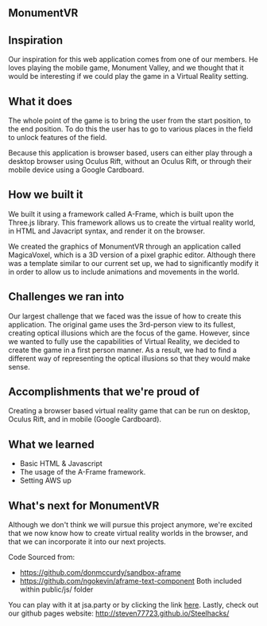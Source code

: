 ## MonumentVR

## Inspiration
Our inspiration for this web application comes from one of our members. He loves playing the mobile game, Monument Valley, and we thought that it would be interesting if we could play the game in a Virtual Reality setting.

## What it does
The whole point of the game is to bring the user from the start position, to the end position. To do this the user has to go to various places in the field to unlock features of the field.

Because this application is browser based, users can either play through a desktop browser using Oculus Rift, without an Oculus Rift, or through their mobile device using a Google Cardboard.

## How we built it
We built it using a framework called A-Frame, which is built upon the Three.js library. This framework allows us to create the virtual reality world, in HTML and Javacript syntax, and render it on the browser. 

We created the graphics of MonumentVR through an application called MagicaVoxel, which is a 3D version of a pixel graphic editor. Although there was a template similar to our current set up, we had to significantly modify it in order to allow us to include animations and movements in the world.

## Challenges we ran into
Our largest challenge that we faced was the issue of how to create this application. The original game uses the 3rd-person view to its fullest, creating optical illusions which are the focus of the game. However, since we wanted to fully use the capabilities of Virtual Reality, we decided to create the game in a first person manner. As a result, we had to find a different way of representing the optical illusions so that they would make sense.

## Accomplishments that we're proud of
Creating a browser based virtual reality game that can be run on desktop, Oculus Rift, and in mobile (Google Cardboard). 

## What we learned
- Basic HTML & Javascript
- The usage of the A-Frame framework.
- Setting AWS up

## What's next for MonumentVR
Although we don't think we will pursue this project anymore, we're excited that we now know how to create virtual reality worlds in the browser, and that we can incorporate it into our next projects.

Code Sourced from: 
- https://github.com/donmccurdy/sandbox-aframe
- https://github.com/ngokevin/aframe-text-component
Both included within public/js/ folder

You can play with it at jsa.party or by clicking the link [here](http://jsa.party).
Lastly, check out our github pages website: http://steven77723.github.io/Steelhacks/
